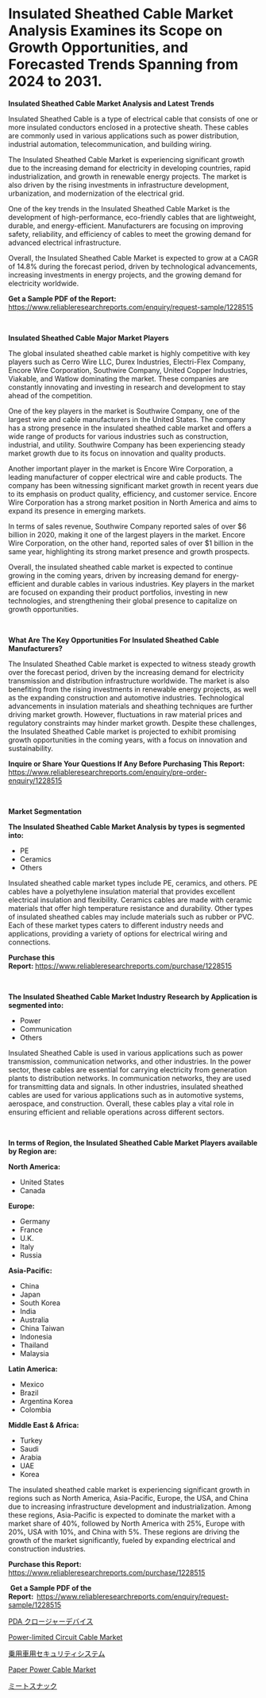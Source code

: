 <p><h1>Insulated Sheathed Cable Market Analysis Examines its Scope on Growth Opportunities, and Forecasted Trends Spanning from 2024 to 2031.</h1></p><p><strong>Insulated Sheathed Cable Market Analysis and Latest Trends</strong></p>
<p><p>Insulated Sheathed Cable is a type of electrical cable that consists of one or more insulated conductors enclosed in a protective sheath. These cables are commonly used in various applications such as power distribution, industrial automation, telecommunication, and building wiring.</p><p>The Insulated Sheathed Cable Market is experiencing significant growth due to the increasing demand for electricity in developing countries, rapid industrialization, and growth in renewable energy projects. The market is also driven by the rising investments in infrastructure development, urbanization, and modernization of the electrical grid.</p><p>One of the key trends in the Insulated Sheathed Cable Market is the development of high-performance, eco-friendly cables that are lightweight, durable, and energy-efficient. Manufacturers are focusing on improving safety, reliability, and efficiency of cables to meet the growing demand for advanced electrical infrastructure.</p><p>Overall, the Insulated Sheathed Cable Market is expected to grow at a CAGR of 14.8% during the forecast period, driven by technological advancements, increasing investments in energy projects, and the growing demand for electricity worldwide.</p></p>
<p><strong>Get a Sample PDF of the Report:&nbsp;</strong> <a href="https://www.reliableresearchreports.com/enquiry/request-sample/1228515">https://www.reliableresearchreports.com/enquiry/request-sample/1228515</a></p>
<p>&nbsp;</p>
<p><strong>Insulated Sheathed Cable Major Market Players</strong></p>
<p><p>The global insulated sheathed cable market is highly competitive with key players such as Cerro Wire LLC, Durex Industries, Electri-Flex Company, Encore Wire Corporation, Southwire Company, United Copper Industries, Viakable, and Watlow dominating the market. These companies are constantly innovating and investing in research and development to stay ahead of the competition.</p><p>One of the key players in the market is Southwire Company, one of the largest wire and cable manufacturers in the United States. The company has a strong presence in the insulated sheathed cable market and offers a wide range of products for various industries such as construction, industrial, and utility. Southwire Company has been experiencing steady market growth due to its focus on innovation and quality products.</p><p>Another important player in the market is Encore Wire Corporation, a leading manufacturer of copper electrical wire and cable products. The company has been witnessing significant market growth in recent years due to its emphasis on product quality, efficiency, and customer service. Encore Wire Corporation has a strong market position in North America and aims to expand its presence in emerging markets.</p><p>In terms of sales revenue, Southwire Company reported sales of over $6 billion in 2020, making it one of the largest players in the market. Encore Wire Corporation, on the other hand, reported sales of over $1 billion in the same year, highlighting its strong market presence and growth prospects.</p><p>Overall, the insulated sheathed cable market is expected to continue growing in the coming years, driven by increasing demand for energy-efficient and durable cables in various industries. Key players in the market are focused on expanding their product portfolios, investing in new technologies, and strengthening their global presence to capitalize on growth opportunities.</p></p>
<p>&nbsp;</p>
<p><strong>What Are The Key Opportunities For Insulated Sheathed Cable Manufacturers?</strong></p>
<p><p>The Insulated Sheathed Cable market is expected to witness steady growth over the forecast period, driven by the increasing demand for electricity transmission and distribution infrastructure worldwide. The market is also benefiting from the rising investments in renewable energy projects, as well as the expanding construction and automotive industries. Technological advancements in insulation materials and sheathing techniques are further driving market growth. However, fluctuations in raw material prices and regulatory constraints may hinder market growth. Despite these challenges, the Insulated Sheathed Cable market is projected to exhibit promising growth opportunities in the coming years, with a focus on innovation and sustainability.</p></p>
<p><strong>Inquire or Share Your Questions If Any Before Purchasing This Report:</strong> <a href="https://www.reliableresearchreports.com/enquiry/pre-order-enquiry/1228515">https://www.reliableresearchreports.com/enquiry/pre-order-enquiry/1228515</a></p>
<p>&nbsp;</p>
<p><strong>Market Segmentation</strong></p>
<p><strong>The Insulated Sheathed Cable Market Analysis by types is segmented into:</strong></p>
<p><ul><li>PE</li><li>Ceramics</li><li>Others</li></ul></p>
<p><p>Insulated sheathed cable market types include PE, ceramics, and others. PE cables have a polyethylene insulation material that provides excellent electrical insulation and flexibility. Ceramics cables are made with ceramic materials that offer high temperature resistance and durability. Other types of insulated sheathed cables may include materials such as rubber or PVC. Each of these market types caters to different industry needs and applications, providing a variety of options for electrical wiring and connections.</p></p>
<p><strong>Purchase this Report:&nbsp;</strong><a href="https://www.reliableresearchreports.com/purchase/1228515">https://www.reliableresearchreports.com/purchase/1228515</a></p>
<p>&nbsp;</p>
<p><strong>The Insulated Sheathed Cable Market Industry Research by Application is segmented into:</strong></p>
<p><ul><li>Power</li><li>Communication</li><li>Others</li></ul></p>
<p><p>Insulated Sheathed Cable is used in various applications such as power transmission, communication networks, and other industries. In the power sector, these cables are essential for carrying electricity from generation plants to distribution networks. In communication networks, they are used for transmitting data and signals. In other industries, insulated sheathed cables are used for various applications such as in automotive systems, aerospace, and construction. Overall, these cables play a vital role in ensuring efficient and reliable operations across different sectors.</p></p>
<p>&nbsp;</p>
<p><strong>In terms of Region, the Insulated Sheathed Cable Market Players available by Region are:</strong></p>
<p>
    <p> <strong> North America: </strong>
        <ul>
            <li>United States</li>
            <li>Canada</li>
        </ul>
        </p> 
    <p> <strong> Europe: </strong>
        <ul>
            <li>Germany</li>
            <li>France</li>
            <li>U.K.</li>
            <li>Italy</li>
            <li>Russia</li>
        </ul>
        </p> 
    <p> <strong> Asia-Pacific: </strong>
        <ul>
            <li>China</li>
            <li>Japan</li>
            <li>South Korea</li>
            <li>India</li>
            <li>Australia</li>
            <li>China Taiwan</li>
            <li>Indonesia</li>
            <li>Thailand</li>
            <li>Malaysia</li>
        </ul>
        </p> 
    <p> <strong> Latin America: </strong>
        <ul>
            <li>Mexico</li>
            <li>Brazil</li>
            <li>Argentina Korea</li>
            <li>Colombia</li>
        </ul>
        </p> 
    <p> <strong> Middle East & Africa: </strong>
        <ul>
            <li>Turkey</li>
            <li>Saudi</li>
            <li>Arabia</li>
            <li>UAE</li>
            <li>Korea</li>
        </ul>
    </p>
    </p>
<p><p>The insulated sheathed cable market is experiencing significant growth in regions such as North America, Asia-Pacific, Europe, the USA, and China due to increasing infrastructure development and industrialization. Among these regions, Asia-Pacific is expected to dominate the market with a market share of 40%, followed by North America with 25%, Europe with 20%, USA with 10%, and China with 5%. These regions are driving the growth of the market significantly, fueled by expanding electrical and construction industries.</p></p>
<p><strong>Purchase this Report: </strong><a href="https://www.reliableresearchreports.com/purchase/1228515">https://www.reliableresearchreports.com/purchase/1228515</a></p>
<p>&nbsp;<strong>Get a Sample PDF of the Report:&nbsp;&nbsp;</strong><a href="https://www.reliableresearchreports.com/enquiry/request-sample/1228515">https://www.reliableresearchreports.com/enquiry/request-sample/1228515</a></p>
<p><strong></strong></p>
<p><p><a href="https://medium.com/@jonathanstephens626/pda-closure-devices%E5%B8%82%E5%A0%B4%E5%B1%95%E6%9C%9B-%E6%A5%AD%E7%95%8C%E6%A6%82%E8%A6%81%E3%81%A8%E4%BA%88%E6%B8%AC-2024%E5%B9%B4%E3%81%8B%E3%82%892031%E5%B9%B4-0c542fe7d771">PDA クロージャーデバイス</a></p><p><a href="https://github.com/Angelnienowdseej3e45z3p8c/Market-Research-Report-List-1/blob/main/power-limited-circuit-cable-market.md">Power-limited Circuit Cable Market</a></p><p><a href="https://github.com/EstaSprer20231/Market-Research-Report-List-1/blob/main/179368316813.md">乗用車用セキュリティシステム</a></p><p><a href="https://github.com/brentleyjimmiealvaradoz4l1rea/Market-Research-Report-List-1/blob/main/paper-power-cable-market.md">Paper Power Cable Market</a></p><p><a href="https://github.com/vlcostes/Market-Research-Report-List-1/blob/main/436340716812.md">ミートスナック</a></p></p>